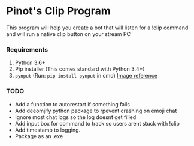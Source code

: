 # Pinot's Clip Program

This program will help you create a bot that will listen for a !clip command and will run a native clip button on your stream PC

### Requirements
1) Python 3.6+
2) Pip installer (This comes standard with Python 3.4+)
3) `pynput` (Run: `pip install pynput` in cmd) 
[Image reference](https://i.gyazo.com/4d4a9d36df373192567c0bd69d862248.png)

### TODO
- Add a function to autorestart if something fails
- Add deeomjify python package to rpevent crashing on emoji chat
- Ignore most chat logs so the log doesnt get filled
- Add input box for command to track so users arent stuck with !clip
- Add timestamp to logging.
- Package as an .exe